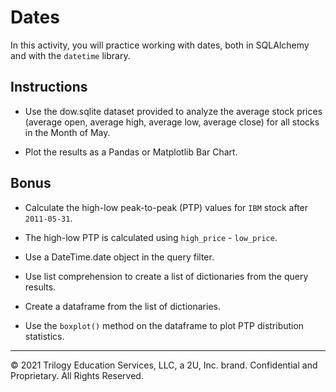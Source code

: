 # Dates 

In this activity, you will practice working with dates, both in SQLAlchemy and with the `datetime` library.

## Instructions

* Use the dow.sqlite dataset provided to analyze the average stock prices (average open, average high, average low, average close) for all stocks in the Month of May.

* Plot the results as a Pandas or Matplotlib Bar Chart.

## Bonus

* Calculate the high-low peak-to-peak (PTP) values for `IBM` stock after `2011-05-31`.

* The high-low PTP is calculated using `high_price` - `low_price`.

* Use a DateTime.date object in the query filter.

* Use list comprehension to create a list of dictionaries from the query results.

* Create a dataframe from the list of dictionaries.

* Use the `boxplot()` method on the dataframe to plot PTP distribution statistics.

---

© 2021 Trilogy Education Services, LLC, a 2U, Inc. brand. Confidential and Proprietary. All Rights Reserved.
